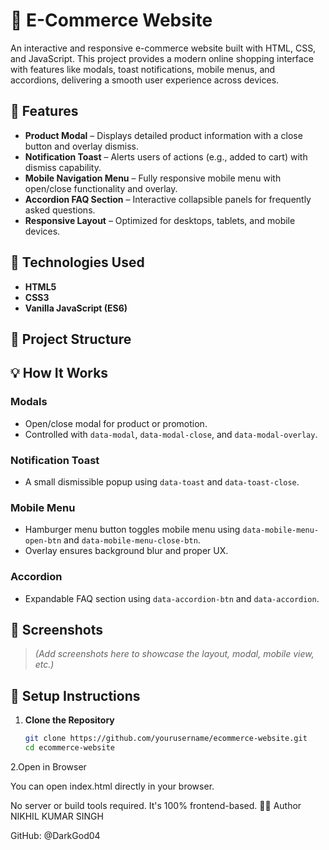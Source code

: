 # 🛒 E-Commerce Website

An interactive and responsive e-commerce website built with HTML, CSS, and JavaScript. This project provides a modern online shopping interface with features like modals, toast notifications, mobile menus, and accordions, delivering a smooth user experience across devices.

## 🚀 Features

- **Product Modal** – Displays detailed product information with a close button and overlay dismiss.
- **Notification Toast** – Alerts users of actions (e.g., added to cart) with dismiss capability.
- **Mobile Navigation Menu** – Fully responsive mobile menu with open/close functionality and overlay.
- **Accordion FAQ Section** – Interactive collapsible panels for frequently asked questions.
- **Responsive Layout** – Optimized for desktops, tablets, and mobile devices.

## 🧩 Technologies Used

- **HTML5**
- **CSS3**
- **Vanilla JavaScript (ES6)**

## 📁 Project Structure


## 💡 How It Works

### Modals
- Open/close modal for product or promotion.
- Controlled with `data-modal`, `data-modal-close`, and `data-modal-overlay`.

### Notification Toast
- A small dismissible popup using `data-toast` and `data-toast-close`.

### Mobile Menu
- Hamburger menu button toggles mobile menu using `data-mobile-menu-open-btn` and `data-mobile-menu-close-btn`.
- Overlay ensures background blur and proper UX.

### Accordion
- Expandable FAQ section using `data-accordion-btn` and `data-accordion`.

## 📸 Screenshots

> _(Add screenshots here to showcase the layout, modal, mobile view, etc.)_

## 🔧 Setup Instructions

1. **Clone the Repository**
   ```bash
   git clone https://github.com/yourusername/ecommerce-website.git
   cd ecommerce-website
2.Open in Browser

You can open index.html directly in your browser.

No server or build tools required. It's 100% frontend-based.
👨‍💻 Author
NIKHIL KUMAR SINGH 

GitHub: @DarkGod04
